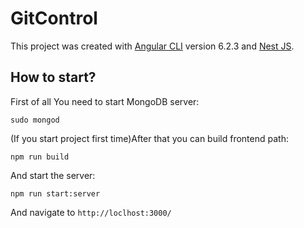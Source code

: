 # GitControl

This project was created with [Angular CLI](https://github.com/angular/angular-cli) version 6.2.3 and [Nest JS](https://nestjs.com/).

## How to start?

First of all You need to start MongoDB server:

```
sudo mongod
```

(If you start project first time)After that you can build frontend path:

```
npm run build
```

And start the server:

```
npm run start:server
```

And navigate to `http://loclhost:3000/`

